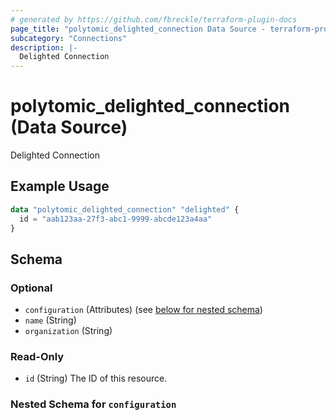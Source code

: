 ```yaml
---
# generated by https://github.com/fbreckle/terraform-plugin-docs
page_title: "polytomic_delighted_connection Data Source - terraform-provider-polytomic"
subcategory: "Connections"
description: |-
  Delighted Connection
---
```


# polytomic_delighted_connection (Data Source)

Delighted Connection

## Example Usage

```terraform
data "polytomic_delighted_connection" "delighted" {
  id = "aab123aa-27f3-abc1-9999-abcde123a4aa"
}
```

<!-- schema generated by tfplugindocs -->
## Schema

### Optional

- `configuration` (Attributes) (see [below for nested schema](#nestedatt--configuration))
- `name` (String)
- `organization` (String)

### Read-Only

- `id` (String) The ID of this resource.

<a id="nestedatt--configuration"></a>
### Nested Schema for `configuration`


